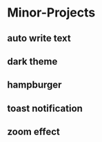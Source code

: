 # Minor-Projects

## auto write text

## dark theme 

## hampburger

## toast notification

## zoom effect
